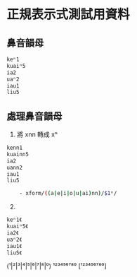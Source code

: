 # 正規表示式測試用資料

## 鼻音韻母

```sh
keⁿ1
kuaiⁿ5
ia2
uaⁿ2
iau1
liu5
```

## 處理鼻音韻母

1. 將 xnn 轉成 xⁿ

```sh
kenn1
kuainn5
ia2
uann2
iau1
liu5
```

```sh
    - xform/((a|e|i|o|u|ai)nn)/$1ⁿ/
```

2.

```sh
keⁿ1《
kuaiⁿ5《
ia2《
uaⁿ2《
iau1《
liu5《
```

(¹|²|³|⁴|⁵|⁶|⁷|⁸|⁰)
¹²³⁴⁵⁶⁷⁸⁰
[¹²³⁴⁵⁶⁷⁸⁰]
